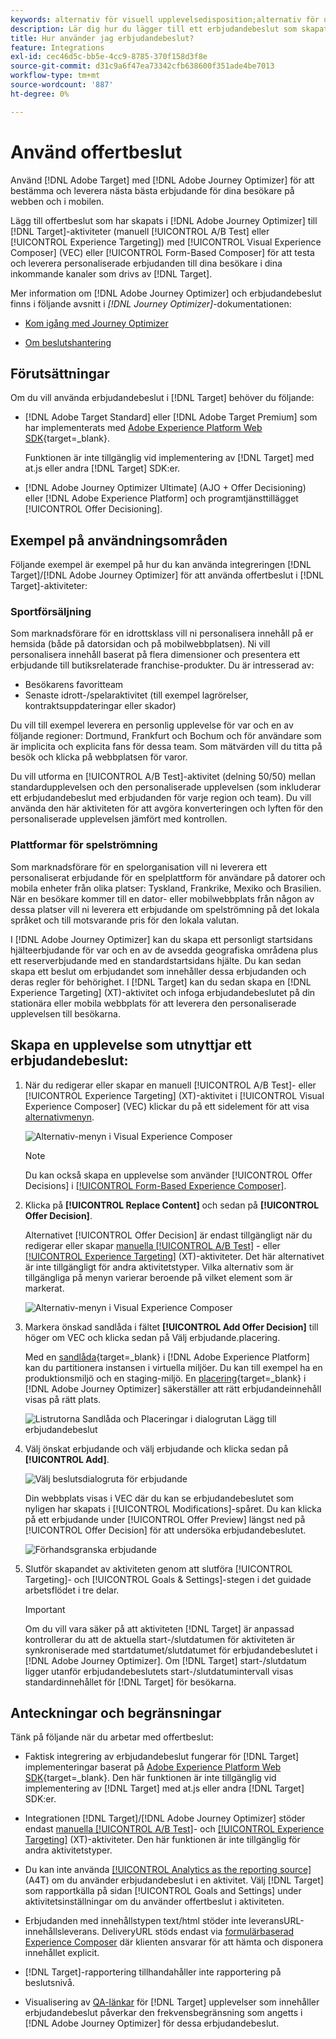 ```yaml
---
keywords: alternativ för visuell upplevelsedisposition;alternativ för upplevelsedisposition;alternativ för upplevelsedisposition;beslut om erbjudande;ajo;reseoptimering
description: Lär dig hur du lägger till ett erbjudandebeslut som skapats i [!DNL Adobe Journey Optimizer]  till en aktivitet.
title: Hur använder jag erbjudandebeslut?
feature: Integrations
exl-id: cec46d5c-bb5e-4cc9-8785-370f158d3f8e
source-git-commit: d31c9a6f47ea73342cfb638600f351ade4be7013
workflow-type: tm+mt
source-wordcount: '887'
ht-degree: 0%

---
```


# Använd offertbeslut

Använd [!DNL Adobe Target] med [!DNL Adobe Journey Optimizer] för att bestämma och leverera nästa bästa erbjudande för dina besökare på webben och i mobilen.

Lägg till offertbeslut som har skapats i [!DNL Adobe Journey Optimizer] till [!DNL Target]-aktiviteter (manuell [!UICONTROL A/B Test] eller [!UICONTROL Experience Targeting]) med [!UICONTROL Visual Experience Composer] (VEC) eller [!UICONTROL Form-Based Composer] för att testa och leverera personaliserade erbjudanden till dina besökare i dina inkommande kanaler som drivs av [!DNL Target].

Mer information om [!DNL Adobe Journey Optimizer] och erbjudandebeslut finns i följande avsnitt i *[!DNL Journey Optimizer]*-dokumentationen:

* [Kom igång med Journey Optimizer](https://experienceleague.adobe.com/docs/journey-optimizer/using/get-started/get-started.html)

* [Om beslutshantering](https://experienceleague.adobe.com/docs/journey-optimizer/using/offer-decisioning/get-started-decision/starting-offer-decisioning.html)

## Förutsättningar

Om du vill använda erbjudandebeslut i [!DNL Target] behöver du följande:

* [!DNL Adobe Target Standard] eller [!DNL Adobe Target Premium] som har implementerats med [Adobe Experience Platform Web SDK](https://experienceleague.adobe.com/docs/target-dev/developer/client-side/aep-web-sdk.html){target=_blank}.

  Funktionen är inte tillgänglig vid implementering av [!DNL Target] med at.js eller andra [!DNL Target] SDK:er.

* [!DNL Adobe Journey Optimizer Ultimate] (AJO + Offer Decisioning) eller [!DNL Adobe Experience Platform] och programtjänsttillägget [!UICONTROL Offer Decisioning].

## Exempel på användningsområden

Följande exempel är exempel på hur du kan använda integreringen [!DNL Target]/[!DNL Adobe Journey Optimizer] för att använda offertbeslut i [!DNL Target]-aktiviteter:

### Sportförsäljning

Som marknadsförare för en idrottsklass vill ni personalisera innehåll på er hemsida (både på datorsidan och på mobilwebbplatsen). Ni vill personalisera innehåll baserat på flera dimensioner och presentera ett erbjudande till butiksrelaterade franchise-produkter. Du är intresserad av:

* Besökarens favoritteam
* Senaste idrott-/spelaraktivitet (till exempel lagrörelser, kontraktsuppdateringar eller skador)

Du vill till exempel leverera en personlig upplevelse för var och en av följande regioner: Dortmund, Frankfurt och Bochum och för användare som är implicita och explicita fans för dessa team. Som mätvärden vill du titta på besök och klicka på webbplatsen för varor.

Du vill utforma en [!UICONTROL A/B Test]-aktivitet (delning 50/50) mellan standardupplevelsen och den personaliserade upplevelsen (som inkluderar ett erbjudandebeslut med erbjudanden för varje region och team). Du vill använda den här aktiviteten för att avgöra konverteringen och lyften för den personaliserade upplevelsen jämfört med kontrollen.

### Plattformar för spelströmning

Som marknadsförare för en spelorganisation vill ni leverera ett personaliserat erbjudande för en spelplattform för användare på datorer och mobila enheter från olika platser: Tyskland, Frankrike, Mexiko och Brasilien. När en besökare kommer till en dator- eller mobilwebbplats från någon av dessa platser vill ni leverera ett erbjudande om spelströmning på det lokala språket och till motsvarande pris för den lokala valutan.

I [!DNL Adobe Journey Optimizer] kan du skapa ett personligt startsidans hjälteerbjudande för var och en av de avsedda geografiska områdena plus ett reserverbjudande med en standardstartsidans hjälte. Du kan sedan skapa ett beslut om erbjudandet som innehåller dessa erbjudanden och deras regler för behörighet. I [!DNL Target] kan du sedan skapa en [!DNL Experience Targeting] (XT)-aktivitet och infoga erbjudandebeslutet på din stationära eller mobila webbplats för att leverera den personaliserade upplevelsen till besökarna.

## Skapa en upplevelse som utnyttjar ett erbjudandebeslut:

1. När du redigerar eller skapar en manuell [!UICONTROL A/B Test]- eller [!UICONTROL Experience Targeting] (XT)-aktivitet i [!UICONTROL Visual Experience Composer] (VEC) klickar du på ett sidelement för att visa [alternativmenyn](/help/main/c-experiences/c-visual-experience-composer/viztarget-options.md).

   ![Alternativ-menyn i Visual Experience Composer](assets/options-menu1.png)

   >[!NOTE]
   >
   >Du kan också skapa en upplevelse som använder [!UICONTROL Offer Decisions] i [[!UICONTROL Form-Based Experience Composer]](/help/main/c-experiences/form-experience-composer.md).

1. Klicka på **[!UICONTROL Replace Content]** och sedan på **[!UICONTROL Offer Decision]**.

   Alternativet [!UICONTROL Offer Decision] är endast tillgängligt när du redigerar eller skapar [ manuella [!UICONTROL A/B Test]](/help/main/c-activities/t-test-ab/test-ab.md#types) - eller [[!UICONTROL Experience Targeting]](/help/main/c-activities/t-experience-target/experience-target.md) (XT)-aktiviteter. Det här alternativet är inte tillgängligt för andra aktivitetstyper. Vilka alternativ som är tillgängliga på menyn varierar beroende på vilket element som är markerat.

   ![Alternativ-menyn i Visual Experience Composer](assets/options-menu.png)

1. Markera önskad sandlåda i fältet **[!UICONTROL Add Offer Decision]** till höger om VEC och klicka sedan på Välj erbjudande.placering.

   Med en [sandlåda](https://experienceleague.adobe.com/docs/experience-platform/sandbox/ui/overview.html){target=_blank} i [!DNL Adobe Experience Platform] kan du partitionera instansen i virtuella miljöer. Du kan till exempel ha en produktionsmiljö och en staging-miljö. En [placering](https://experienceleague.adobe.com/docs/journey-optimizer/using/offer-decisioning/create-components/creating-placements.html){target=_blank} i [!DNL Adobe Journey Optimizer] säkerställer att rätt erbjudandeinnehåll visas på rätt plats.

   ![Listrutorna Sandlåda och Placeringar i dialogrutan Lägg till erbjudandebeslut](/help/main/c-integrating-target-with-mac/ajo/assets/sandbox-placement.png)

1. Välj önskat erbjudande och välj erbjudande och klicka sedan på **[!UICONTROL Add]**.

   ![Välj beslutsdialogruta för erbjudande](/help/main/c-integrating-target-with-mac/ajo/assets/select-offer-decision.png)

   Din webbplats visas i VEC där du kan se erbjudandebeslutet som nyligen har skapats i [!UICONTROL Modifications]-spåret. Du kan klicka på ett erbjudande under [!UICONTROL Offer Preview] längst ned på [!UICONTROL Offer Decision] för att undersöka erbjudandebeslutet.

   <!--You can examine the various offers contained in the offer by clicking the appropriate icon at the bottom of the [!UICONTROL Offer Preview] dialog box, including the fallback offer. A fallback offer is the default offer displayed when a visitor is not eligible for any of the personalized offers in the collection.-->

   ![Förhandsgranska erbjudande](assets/offer-preview2.png)

1. Slutför skapandet av aktiviteten genom att slutföra [!UICONTROL Targeting]- och [!UICONTROL Goals & Settings]-stegen i det guidade arbetsflödet i tre delar.

   >[!IMPORTANT]
   >
   >Om du vill vara säker på att aktiviteten [!DNL Target] är anpassad kontrollerar du att de aktuella start-/slutdatumen för aktiviteten är synkroniserade med startdatumet/slutdatumet för erbjudandebeslutet i [!DNL Adobe Journey Optimizer]. Om [!DNL Target] start-/slutdatum ligger utanför erbjudandebeslutets start-/slutdatumintervall visas standardinnehållet för [!DNL Target] för besökarna.

## Anteckningar och begränsningar

Tänk på följande när du arbetar med offertbeslut:

* Faktisk integrering av erbjudandebeslut fungerar för [!DNL Target] implementeringar baserat på [Adobe Experience Platform Web SDK](https://experienceleague.adobe.com/docs/target-dev/developer/client-side/aep-web-sdk.html){target=_blank}. Den här funktionen är inte tillgänglig vid implementering av [!DNL Target] med at.js eller andra [!DNL Target] SDK:er.

* Integrationen [!DNL Target]/[!DNL Adobe Journey Optimizer] stöder endast [ manuella [!UICONTROL A/B Test]](/help/main/c-activities/t-test-ab/test-ab.md#types)- och [[!UICONTROL Experience Targeting]](/help/main/c-activities/t-experience-target/experience-target.md) (XT)-aktiviteter. Den här funktionen är inte tillgänglig för andra aktivitetstyper.

* Du kan inte använda [[!UICONTROL Analytics as the reporting source]](/help/main/c-integrating-target-with-mac/a4t/a4t.md) (A4T) om du använder erbjudandebeslut i en aktivitet. Välj [!DNL Target] som rapportkälla på sidan [!UICONTROL Goals and Settings] under aktivitetsinställningar om du använder offertbeslut i aktiviteten.

* Erbjudanden med innehållstypen text/html stöder inte leveransURL-innehållsleverans. DeliveryURL stöds endast via [formulärbaserad Experience Composer](/help/main/c-experiences/form-experience-composer.md) där klienten ansvarar för att hämta och disponera innehållet explicit.

* [!DNL Target]-rapportering tillhandahåller inte rapportering på beslutsnivå.

* Visualisering av [QA-länkar](/help/main/c-activities/c-activity-qa/activity-qa.md) för [!DNL Target] upplevelser som innehåller erbjudandebeslut påverkar den frekvensbegränsning som angetts i [!DNL Adobe Journey Optimizer] för dessa erbjudandebeslut.
